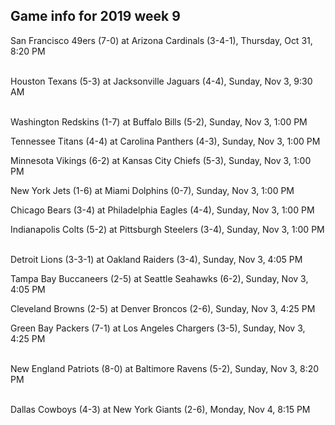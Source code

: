 ## Game info for 2019 week 9
San Francisco 49ers (7-0) at Arizona Cardinals (3-4-1), Thursday, Oct 31, 8:20 PM

<br/>Houston Texans (5-3) at Jacksonville Jaguars (4-4), Sunday, Nov 3, 9:30 AM

<br/>Washington Redskins (1-7) at Buffalo Bills (5-2), Sunday, Nov 3, 1:00 PM

Tennessee Titans (4-4) at Carolina Panthers (4-3), Sunday, Nov 3, 1:00 PM

Minnesota Vikings (6-2) at Kansas City Chiefs (5-3), Sunday, Nov 3, 1:00 PM

New York Jets (1-6) at Miami Dolphins (0-7), Sunday, Nov 3, 1:00 PM

Chicago Bears (3-4) at Philadelphia Eagles (4-4), Sunday, Nov 3, 1:00 PM

Indianapolis Colts (5-2) at Pittsburgh Steelers (3-4), Sunday, Nov 3, 1:00 PM

<br/>Detroit Lions (3-3-1) at Oakland Raiders (3-4), Sunday, Nov 3, 4:05 PM

Tampa Bay Buccaneers (2-5) at Seattle Seahawks (6-2), Sunday, Nov 3, 4:05 PM

Cleveland Browns (2-5) at Denver Broncos (2-6), Sunday, Nov 3, 4:25 PM

Green Bay Packers (7-1) at Los Angeles Chargers (3-5), Sunday, Nov 3, 4:25 PM

<br/>New England Patriots (8-0) at Baltimore Ravens (5-2), Sunday, Nov 3, 8:20 PM

<br/>Dallas Cowboys (4-3) at New York Giants (2-6), Monday, Nov 4, 8:15 PM

